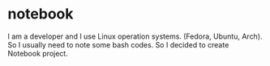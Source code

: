 # notebook
I am a developer and I use Linux operation systems. (Fedora, Ubuntu, Arch). So I usually need to note some bash codes. So I decided to create Notebook project.
